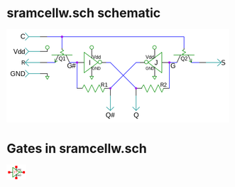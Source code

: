 # sramcellw.sch schematic
![sramcellw.sch](sramcellw.png)
# Gates in sramcellw.sch
[ ![not](not-sym.png) ](not.html)
